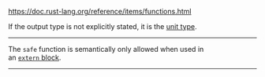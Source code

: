 https://doc.rust-lang.org/reference/items/functions.html

If the output type is not explicitly stated, it is the [unit type](https://doc.rust-lang.org/reference/types/tuple.html).

----

The `safe` function is semantically only allowed when used in an [`extern` block](https://doc.rust-lang.org/reference/items/external-blocks.html).

----
